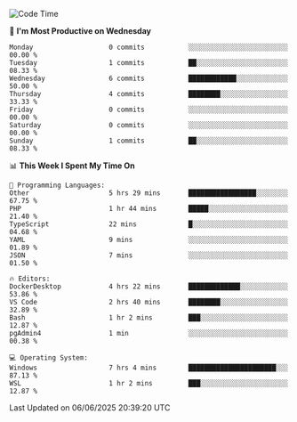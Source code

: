<!--START_SECTION:waka-->
![Code Time](http://img.shields.io/badge/Code%20Time-5%2C039%20hrs%202%20mins-blue)

📅 **I'm Most Productive on Wednesday** 

```text
Monday                   0 commits           ░░░░░░░░░░░░░░░░░░░░░░░░░   00.00 % 
Tuesday                  1 commits           ██░░░░░░░░░░░░░░░░░░░░░░░   08.33 % 
Wednesday                6 commits           ████████████░░░░░░░░░░░░░   50.00 % 
Thursday                 4 commits           ████████░░░░░░░░░░░░░░░░░   33.33 % 
Friday                   0 commits           ░░░░░░░░░░░░░░░░░░░░░░░░░   00.00 % 
Saturday                 0 commits           ░░░░░░░░░░░░░░░░░░░░░░░░░   00.00 % 
Sunday                   1 commits           ██░░░░░░░░░░░░░░░░░░░░░░░   08.33 % 
```


📊 **This Week I Spent My Time On** 

```text
💬 Programming Languages: 
Other                    5 hrs 29 mins       █████████████████░░░░░░░░   67.75 % 
PHP                      1 hr 44 mins        █████░░░░░░░░░░░░░░░░░░░░   21.40 % 
TypeScript               22 mins             █░░░░░░░░░░░░░░░░░░░░░░░░   04.68 % 
YAML                     9 mins              ░░░░░░░░░░░░░░░░░░░░░░░░░   01.89 % 
JSON                     7 mins              ░░░░░░░░░░░░░░░░░░░░░░░░░   01.50 % 

🔥 Editors: 
DockerDesktop            4 hrs 22 mins       █████████████░░░░░░░░░░░░   53.86 % 
VS Code                  2 hrs 40 mins       ████████░░░░░░░░░░░░░░░░░   32.89 % 
Bash                     1 hr 2 mins         ███░░░░░░░░░░░░░░░░░░░░░░   12.87 % 
pgAdmin4                 1 min               ░░░░░░░░░░░░░░░░░░░░░░░░░   00.38 % 

💻 Operating System: 
Windows                  7 hrs 4 mins        ██████████████████████░░░   87.13 % 
WSL                      1 hr 2 mins         ███░░░░░░░░░░░░░░░░░░░░░░   12.87 % 
```


 Last Updated on 06/06/2025 20:39:20 UTC
<!--END_SECTION:waka-->
